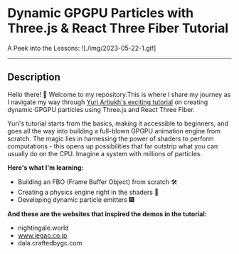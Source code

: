 # Dynamic GPGPU Particles with Three.js & React Three Fiber Tutorial

A Peek into the Lessons:
![./img/2023-05-22-1.gif]

---
## Description

Hello there! 👋 Welcome to my repository.This is where I share my journey as I navigate my way through [Yuri Artiukh's exciting tutorial](https://threejs-workshops.com/workshop/dynamic-gpgpu) on creating dynamic GPGPU particles using Three.js and React Three Fiber.

Yuri's tutorial starts from the basics, making it accessible to beginners, and goes all the way into building a full-blown GPGPU animation engine from scratch. The magic lies in harnessing the power of shaders to perform computations - this opens up possibilities that far outstrip what you can usually do on the CPU. Imagine a system with millions of particles.

**Here's what I'm learning:**

- Building an FBO (Frame Buffer Object) from scratch 🛠️
- Creating a physics engine right in the shaders 🌌
- Developing dynamic particle emitters 🎆

**And these are the websites that inspired the demos in the tutorial:**

- nightingale.world
- www.iegao.co.jp
- dala.craftedbygc.com
